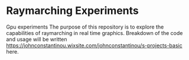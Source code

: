 # Raymarching Experiments
 Gpu experiments
The purpose of this repository is to explore the capabilities of raymarching in real time graphics. 
Breakdown of the code and usage will be written https://johnconstantinou.wixsite.com/johnconstantinou/s-projects-basic here.
